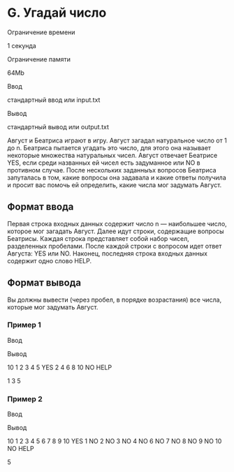 G. Угадай число
===============

Ограничение времени

1 секунда

Ограничение памяти

64Mb

Ввод

стандартный ввод или input.txt

Вывод

стандартный вывод или output.txt

Август и Беатриса играют в игру. Август загадал натуральное число от 1 до n. Беатриса пытается угадать это число, для этого она называет некоторые множества натуральных чисел. Август отвечает Беатрисе YES, если среди названных ей чисел есть задуманное или NO в противном случае. После нескольких заданныъх вопросов Беатриса запуталась в том, какие вопросы она задавала и какие ответы получила и просит вас помочь ей определить, какие числа мог задумать Август.

Формат ввода
------------

Первая строка входных данных содержит число n — наибольшее число, которое мог загадать Август. Далее идут строки, содержащие вопросы Беатрисы. Каждая строка представляет собой набор чисел, разделенных пробелами. После каждой строки с вопросом идет ответ Августа: YES или NO. Наконец, последняя строка входных данных содержит одно слово HELP.

Формат вывода
-------------

Вы должны вывести (через пробел, в порядке возрастания) все числа, которые мог задумать Август.

### Пример 1

Ввод

Вывод

10
1 2 3 4 5
YES
2 4 6 8 10
NO
HELP

1 3 5

### Пример 2

Ввод

Вывод

10
1 2 3 4 5 6 7 8 9 10
YES
1
NO
2
NO
3
NO
4
NO
6
NO
7
NO
8
NO
9
NO
10
NO
HELP

5